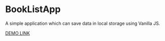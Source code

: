 # BookListApp
A simple application which can save data in local storage using Vanilla JS.

[DEMO LINK](https://maximzhuravlov.github.io/BookListApp/)